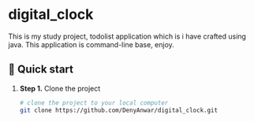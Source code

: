 # digital_clock

This is my study project, todolist application which is i have crafted using java.
This application is command-line base, enjoy.

## 🚀 Quick start
1.  **Step 1.**
    Clone the project
    ```sh
    # clone the project to your local computer
    git clone https://github.com/DenyAnwar/digital_clock.git
    ```
